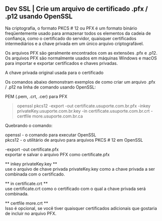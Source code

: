 ## Dev SSL | Crie um arquivo de certificado .pfx / .p12 usando OpenSSL

Na criptografia, o formato PKCS # 12 ou PFX é um formato binário freqüentemente usado para armazenar todos os elementos da cadeia de confiança, como o certificado do servidor, quaisquer certificados intermediários e a chave privada em um único arquivo criptografável.         

Os arquivos PFX são geralmente encontrados com as extensões .pfx e .p12. Os arquivos PFX são normalmente usados ​​em máquinas Windows e macOS para importar e exportar certificados e chaves privadas.

A chave privada original usada para o certificado



Os comandos abaixo demonstram exemplos de como criar um arquivo .pfx / .p12 na linha de comando usando OpenSSL:

PEM (.pem, .crt, .cer) para PFX

> openssl pkcs12 -export -out certificate.usuporte.com.br.pfx -inkey privateKey.usuporte.com.br.key -in certificate.usuporte.com.br.crt -certfile more.usuporte.com.br.ca

Quebrando o comando:

openssl - o comando para executar OpenSSL       
pkcs12 - o utilitário de arquivo para arquivos PKCS # 12 em OpenSSL     

-export -out certificate.pfx        
exportar e salvar o arquivo PFX como certificate.pfx     

** inkey privateKey.key **      
use o arquivo de chave privada privateKey.key como a chave privada a ser combinada com o certificado.       

** in certificate.crt **     
use certificate.crt como o certificado com o qual a chave privada será combinada.     

** certfile more.crt **     
Isso é opcional, se você tiver quaisquer certificados adicionais que gostaria de incluir no arquivo PFX.       